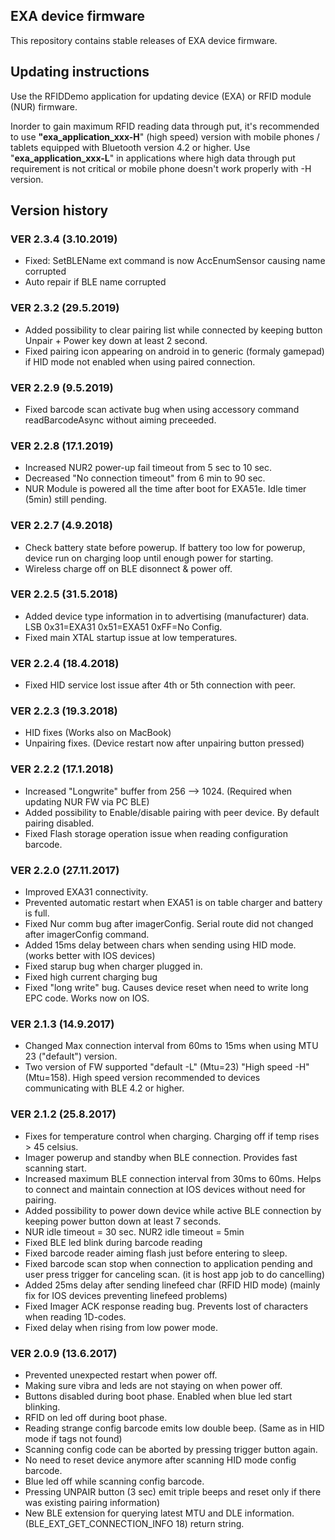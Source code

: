 ## EXA device firmware
This repository contains stable releases of EXA device firmware.

## Updating instructions
Use the RFIDDemo application for updating device (EXA) or RFID module (NUR) firmware.

Inorder to gain maximum RFID reading data through put, it's recommended to use **"exa_application_xxx-H**" (high speed) version with mobile phones / tablets equipped with Bluetooth version 4.2 or higher.
Use "**exa_application_xxx-L**" in applications where high data through put requirement is not critical or mobile phone doesn't work properly with -H version.
## Version history

### VER 2.3.4	(3.10.2019)
- Fixed: SetBLEName ext command is now AccEnumSensor causing name corrupted
- Auto repair if BLE name corrupted

### VER 2.3.2 (29.5.2019)
- Added possibility to clear pairing list while connected by keeping button Unpair + Power key down at least 2 second.
- Fixed pairing icon appearing on android in to generic (formaly gamepad) if HID mode not enabled when using paired connection.

### VER 2.2.9 (9.5.2019)
* Fixed barcode scan activate bug when using accessory command readBarcodeAsync without aiming preceeded.

### VER 2.2.8 (17.1.2019)
* Increased NUR2 power-up fail timeout from 5 sec to 10 sec.
* Decreased "No connection timeout" from 6 min to 90 sec.
* NUR Module is powered all the time after boot for EXA51e. Idle timer (5min) still pending.

### VER 2.2.7 (4.9.2018)
* Check battery state before powerup. If battery too low for powerup, device run on charging loop until enough power for starting.
* Wireless charge off on BLE disonnect & power off.

### VER 2.2.5 (31.5.2018)
* Added device type information in to advertising (manufacturer) data. LSB 0x31=EXA31 0x51=EXA51 0xFF=No Config.
* Fixed main XTAL startup issue at low temperatures.

### VER 2.2.4 (18.4.2018)
* Fixed HID service lost issue after 4th or 5th connection with peer.

### VER 2.2.3 (19.3.2018)
* HID fixes (Works also on MacBook)
* Unpairing fixes. (Device restart now after unpairing button pressed)

### VER 2.2.2 (17.1.2018)

* Increased "Longwrite" buffer from 256 --> 1024. (Required when updating NUR FW via PC BLE)
* Added possibility to Enable/disable pairing with peer device. By default pairing disabled.
* Fixed Flash storage operation issue when reading configuration barcode.

### VER 2.2.0 (27.11.2017)

* Improved EXA31 connectivity.
* Prevented automatic restart when EXA51 is on table charger and battery is full.
* Fixed Nur comm bug after imagerConfig. Serial route did not changed after imagerConfig command.
* Added 15ms delay between chars when sending using HID mode. (works better with IOS devices)
* Fixed starup bug when charger plugged in.
* Fixed high current charging bug
* Fixed "long write" bug. Causes device reset when need to write long EPC code. Works now on IOS.

### VER 2.1.3 (14.9.2017)

* Changed Max connection interval from 60ms to 15ms when using MTU 23 ("default") version.
* Two version of FW supported "default -L" (Mtu=23) "High speed -H" (Mtu=158). High speed version recommended to devices communicating with BLE 4.2 or higher.

### VER 2.1.2 (25.8.2017)

* Fixes for temperature control when charging. Charging off if temp rises > 45 celsius.
* Imager powerup and standby when BLE connection. Provides fast scanning start.
* Increased maximum BLE connection interval from 30ms to 60ms. Helps to connect and maintain connection at IOS devices without need for pairing.
* Added possibility to power down device while active BLE connection by keeping power button down at least 7 seconds.
* NUR idle timeout = 30 sec. NUR2 idle timeout = 5min
* Fixed BLE led blink during barcode reading
* Fixed barcode reader aiming flash just before entering to sleep.
* Fixed barcode scan stop when connection to application pending and user press trigger for canceling scan. (it is host app job to do cancelling)
* Added 25ms delay after sending linefeed char (RFID HID mode) (mainly fix for IOS devices preventing linefeed problems)
* Fixed Imager ACK response reading bug. Prevents lost of characters when reading 1D-codes.
* Fixed delay when rising from low power mode.

### VER 2.0.9 (13.6.2017)

* Prevented unexpected restart when power off.
* Making sure vibra and leds are not staying on when power off.
* Buttons disabled during boot phase. Enabled when blue led start blinking.
* RFID on led off during boot phase.
* Reading strange config barcode emits low double beep. (Same as in HID mode if tags not found)
* Scanning config code can be aborted by pressing trigger button again.
* No need to reset device anymore after scanning HID mode config barcode. 
* Blue led off while scanning config barcode.
* Pressing UNPAIR button (3 sec) emit triple beeps and reset only if there was existing pairing information)
* New BLE extension for querying latest MTU and DLE information. (BLE_EXT_GET_CONNECTION_INFO 18) return string.
